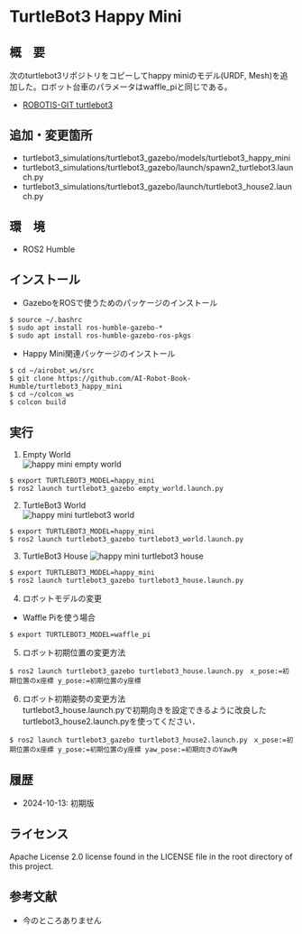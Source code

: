# TurtleBot3 Happy Mini 
## 概　要
次のturtlebot3リポジトリをコピーしてhappy miniのモデル(URDF, Mesh)を追加した。ロボット台車のパラメータはwaffle_piと同じである。  
- [ROBOTIS-GIT turtlebot3](https://github.com/ROBOTIS-GIT/turtlebot3.git)

## 追加・変更箇所
- turtlebot3_simulations/turtlebot3_gazebo/models/turtlebot3_happy_mini
- turtlebot3_simulations/turtlebot3_gazebo/launch/spawn2_turtlebot3.launch.py
- turtlebot3_simulations/turtlebot3_gazebo/launch/turtlebot3_house2.launch.py

## 環　境  
- ROS2 Humble

## インストール  
- GazeboをROSで使うためのパッケージのインストール
```
$ source ~/.bashrc
$ sudo apt install ros-humble-gazebo-*
$ sudo apt install ros-humble-gazebo-ros-pkgs
```
- Happy Mini関連パッケージのインストール
```
$ cd ~/airobot_ws/src
$ git clone https://github.com/AI-Robot-Book-Humble/turtlebot3_happy_mini
$ cd ~/colcon_ws
$ colcon build 
```


## 実行
1. Empty World  
![happy mini empty world](https://github.com/demulab/happy_mini_turtlebot3_sim/blob/main/happy_mini_empty_world.png "happy mini empty world")

```
$ export TURTLEBOT3_MODEL=happy_mini
$ ros2 launch turtlebot3_gazebo empty_world.launch.py
```

2. TurtleBot3 World  
![happy mini turtlebot3 world](https://github.com/demulab/happy_mini_turtlebot3_sim/blob/main/happy_mini_turtlebot3_world.png "happy mini turtlebot3 world")
```
$ export TURTLEBOT3_MODEL=happy_mini
$ ros2 launch turtlebot3_gazebo turtlebot3_world.launch.py
```

3. TurtleBot3 House
![happy mini turtlebot3 house](https://github.com/demulab/happy_mini_turtlebot3_sim/blob/main/happy_mini_house.png "happy mini turtlebot3 house")
```
$ export TURTLEBOT3_MODEL=happy_mini
$ ros2 launch turtlebot3_gazebo turtlebot3_house.launch.py
```
4. ロボットモデルの変更
- Waffle Piを使う場合
```
$ export TURTLEBOT3_MODEL=waffle_pi
```

5. ロボット初期位置の変更方法
```
$ ros2 launch turtlebot3_gazebo turtlebot3_house.launch.py　x_pose:=初期位置のx座標 y_pose:=初期位置のy座標
```

6. ロボット初期姿勢の変更方法  
turtlebot3_house.launch.pyで初期向きを設定できるように改良したturtlebot3_house2.launch.pyを使ってください．  

```
$ ros2 launch turtlebot3_gazebo turtlebot3_house2.launch.py　x_pose:=初期位置のx座標 y_pose:=初期位置のy座標 yaw_pose:=初期向きのYaw角
```

## 履歴
- 2024-10-13: 初期版

## ライセンス
Apache License 2.0 license found in the LICENSE file in the root directory of this project.


## 参考文献
- 今のところありません
